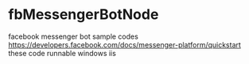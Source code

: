 # fbMessengerBotNode
facebook messenger bot sample codes
https://developers.facebook.com/docs/messenger-platform/quickstart
these code runnable windows iis
